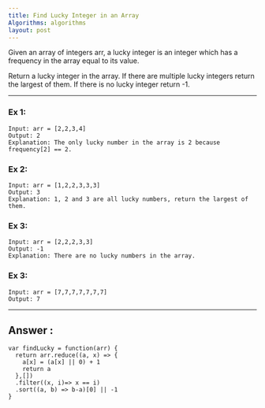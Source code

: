 ```yaml
---
title: Find Lucky Integer in an Array
Algorithms: algorithms
layout: post
---
```


Given an array of integers arr, a lucky integer is an integer which has a frequency in the array equal to its value.

Return a lucky integer in the array. If there are multiple lucky integers return the largest of them. If there is no lucky integer return -1.

***

### Ex 1:
```
Input: arr = [2,2,3,4]
Output: 2
Explanation: The only lucky number in the array is 2 because frequency[2] == 2.
```

### Ex 2: 
```
Input: arr = [1,2,2,3,3,3]
Output: 3
Explanation: 1, 2 and 3 are all lucky numbers, return the largest of them.
```

### Ex 3: 
```
Input: arr = [2,2,2,3,3]
Output: -1
Explanation: There are no lucky numbers in the array.
```

### Ex 3: 
```
Input: arr = [7,7,7,7,7,7,7]
Output: 7
```

***

## Answer :
```
var findLucky = function(arr) {
  return arr.reduce((a, x) => {
    a[x] = (a[x] || 0) + 1
    return a
  },[])
  .filter((x, i)=> x == i)
  .sort((a, b) => b-a)[0] || -1
}
```

